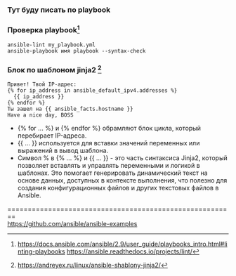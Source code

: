 ### Тут буду писать по playbook















### Проверка playbook[^9]

```
ansible-lint my_playbook.yml
ansible-playbook имя playbook --syntax-check
```
### Блок по шаблоном jinja2 [^10]

```
Привет! Твой IP-адрес:
{% for ip_address in ansible_default_ipv4.addresses %}
  {{ ip_address }}
{% endfor %}
Ты зашел на {{ ansible_facts.hostname }}
Have a nice day, BOSS
```

- {% for ... %} и {% endfor %} обрамляют блок цикла, который перебирает IP-адреса.  
- {{ ... }} используется для вставки значений переменных или выражений в вывод шаблона.  
- Символ % в {% ... %} и {{ ... }} - это часть синтаксиса Jinja2, который позволяет вставлять и управлять переменными и логикой в шаблонах. Это         помогает   генерировать динамический текст на основе данных, доступных в контексте выполнения, что полезно для создания конфигурационных файлов и     других текстовых   файлов в Ansible.  

========================================================  
https://github.com/ansible/ansible-examples

[^9]: https://docs.ansible.com/ansible/2.9/user_guide/playbooks_intro.html#linting-playbooks https://ansible.readthedocs.io/projects/lint/
[^10]: https://andreyex.ru/linux/ansible-shablony-jinja2/
